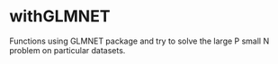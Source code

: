# withGLMNET
Functions using GLMNET package and try to solve the large P small N problem on particular datasets. 
